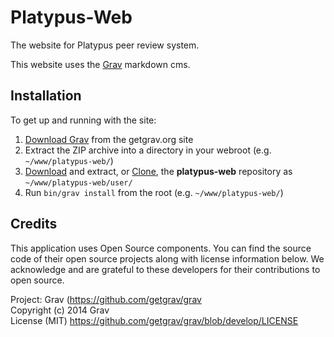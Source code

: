 # Platypus-Web

The website for Platypus peer review system.

This website uses the [Grav](http://getgrav.org) markdown cms.


## Installation

To get up and running with the site:

1. [Download Grav](http://getgrav.org/downloads) from the getgrav.org site
2. Extract the ZIP archive into a directory in your webroot (e.g. `~/www/platypus-web/`)
3. [Download](https://github.com/RoboticsDesignLab/platypus-web/archive/master.zip) and extract, or [Clone](https://github.com/RoboticsDesignLab/platypus-web.git), the **platypus-web** repository as `~/www/platypus-web/user/`
4. Run `bin/grav install` from the root (e.g. `~/www/platypus-web/`)


## Credits

This application uses Open Source components. You can find the source code of their open source projects along with license information below. We acknowledge and are grateful to these developers for their contributions to open source.

Project: Grav (https://github.com/getgrav/grav  
Copyright (c) 2014 Grav  
License (MIT) https://github.com/getgrav/grav/blob/develop/LICENSE  